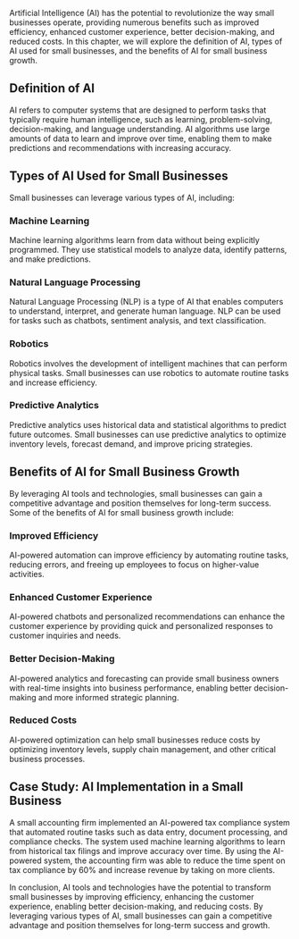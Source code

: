 

Artificial Intelligence (AI) has the potential to revolutionize the way small businesses operate, providing numerous benefits such as improved efficiency, enhanced customer experience, better decision-making, and reduced costs. In this chapter, we will explore the definition of AI, types of AI used for small businesses, and the benefits of AI for small business growth.

Definition of AI
----------------

AI refers to computer systems that are designed to perform tasks that typically require human intelligence, such as learning, problem-solving, decision-making, and language understanding. AI algorithms use large amounts of data to learn and improve over time, enabling them to make predictions and recommendations with increasing accuracy.

Types of AI Used for Small Businesses
-------------------------------------

Small businesses can leverage various types of AI, including:

### Machine Learning

Machine learning algorithms learn from data without being explicitly programmed. They use statistical models to analyze data, identify patterns, and make predictions.

### Natural Language Processing

Natural Language Processing (NLP) is a type of AI that enables computers to understand, interpret, and generate human language. NLP can be used for tasks such as chatbots, sentiment analysis, and text classification.

### Robotics

Robotics involves the development of intelligent machines that can perform physical tasks. Small businesses can use robotics to automate routine tasks and increase efficiency.

### Predictive Analytics

Predictive analytics uses historical data and statistical algorithms to predict future outcomes. Small businesses can use predictive analytics to optimize inventory levels, forecast demand, and improve pricing strategies.

Benefits of AI for Small Business Growth
----------------------------------------

By leveraging AI tools and technologies, small businesses can gain a competitive advantage and position themselves for long-term success. Some of the benefits of AI for small business growth include:

### Improved Efficiency

AI-powered automation can improve efficiency by automating routine tasks, reducing errors, and freeing up employees to focus on higher-value activities.

### Enhanced Customer Experience

AI-powered chatbots and personalized recommendations can enhance the customer experience by providing quick and personalized responses to customer inquiries and needs.

### Better Decision-Making

AI-powered analytics and forecasting can provide small business owners with real-time insights into business performance, enabling better decision-making and more informed strategic planning.

### Reduced Costs

AI-powered optimization can help small businesses reduce costs by optimizing inventory levels, supply chain management, and other critical business processes.

Case Study: AI Implementation in a Small Business
-------------------------------------------------

A small accounting firm implemented an AI-powered tax compliance system that automated routine tasks such as data entry, document processing, and compliance checks. The system used machine learning algorithms to learn from historical tax filings and improve accuracy over time. By using the AI-powered system, the accounting firm was able to reduce the time spent on tax compliance by 60% and increase revenue by taking on more clients.

In conclusion, AI tools and technologies have the potential to transform small businesses by improving efficiency, enhancing the customer experience, enabling better decision-making, and reducing costs. By leveraging various types of AI, small businesses can gain a competitive advantage and position themselves for long-term success and growth.


